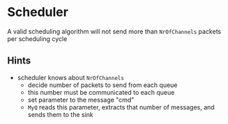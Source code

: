 # Scheduler

A valid scheduling algorithm will not send more than `NrOfChannels` packets per scheduling cycle

## Hints

- scheduler knows about `NrOfChannels`
  - decide number of packets to send from each queue
  - this number must be communicated to each queue
  - set parameter to the message "cmd"
  - `MyQ` reads this parameter, extracts that number of messages, and sends them to the sink
